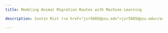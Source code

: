 ```yaml
---
title: Modeling Animal Migration Routes with Machine Learning

description: Justin Rist (<a href="jsr5605@psu.edu">jsr5605@psu.edu</a>) \n Junyan Tian (<a href="jxt717@psu.edu">jxt717@psu.edu</a>) \n Christine Cummings (<a href="cmc6720@psu.edu">cmc6720@psu.edu</a>)

---
```

